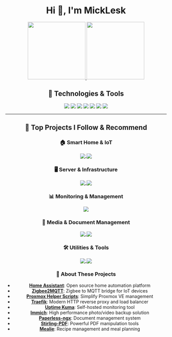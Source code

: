 <h1 align="center">Hi 👋, I'm MickLesk</h1>

<div align="center">
  
  <!-- GitHub Stats Card with Material theme -->
  <a href="https://github.com/MickLesk">
    <img height="180em" src="https://github-readme-stats.vercel.app/api?username=MickLesk&show_icons=true&theme=material-palenight&include_all_commits=true&count_private=true"/>
  </a>
  
  <!-- Most Used Languages Card -->
  <a href="https://github.com/MickLesk">
    <img height="180em" src="https://github-readme-stats.vercel.app/api/top-langs/?username=MickLesk&layout=compact&langs_count=8&theme=material-palenight"/>
  </a>

</div>

<div align="center">
  
  ## 🔧 Technologies & Tools
  
  ![](https://img.shields.io/badge/Editor-VS_Code-informational?style=flat&logo=visual-studio-code&logoColor=white&color=7c4dff)
  ![](https://img.shields.io/badge/Code-JavaScript-informational?style=flat&logo=javascript&logoColor=white&color=7c4dff)
  ![](https://img.shields.io/badge/Code-React-informational?style=flat&logo=react&logoColor=white&color=7c4dff)
  ![](https://img.shields.io/badge/Style-Material_UI-informational?style=flat&logo=mui&logoColor=white&color=7c4dff)
  ![](https://img.shields.io/badge/Platform-Proxmox-informational?style=flat&logo=proxmox&logoColor=white&color=7c4dff)
  ![](https://img.shields.io/badge/IoT-Home_Assistant-informational?style=flat&logo=home-assistant&logoColor=white&color=7c4dff)
  ![](https://img.shields.io/badge/Container-Traefik-informational?style=flat&logo=traefik&logoColor=white&color=7c4dff)

</div>

---

<div align="center">
  
  ## 🌟 Top Projects I Follow & Recommend

  ### 🏠 Smart Home & IoT
  <a href="https://github.com/home-assistant/home-assistant.io">
    <img align="center" src="https://github-readme-stats.vercel.app/api/pin/?username=home-assistant&repo=home-assistant.io&theme=material-palenight" />
  </a>
  <a href="https://github.com/Koenkk/zigbee2mqtt">
    <img align="center" src="https://github-readme-stats.vercel.app/api/pin/?username=Koenkk&repo=zigbee2mqtt&theme=material-palenight" />
  </a>

  ### 🖥️ Server & Infrastructure
  <a href="https://github.com/tteck/Proxmox">
    <img align="center" src="https://github-readme-stats.vercel.app/api/pin/?username=tteck&repo=Proxmox&theme=material-palenight" />
  </a>
  <a href="https://github.com/traefik/traefik">
    <img align="center" src="https://github-readme-stats.vercel.app/api/pin/?username=traefik&repo=traefik&theme=material-palenight" />
  </a>
  
  ### 📊 Monitoring & Management
  <a href="https://github.com/louislam/uptime-kuma">
    <img align="center" src="https://github-readme-stats.vercel.app/api/pin/?username=louislam&repo=uptime-kuma&theme=material-palenight" />
  </a>

  ### 📸 Media & Document Management
  <a href="https://github.com/immich-app/immich">
    <img align="center" src="https://github-readme-stats.vercel.app/api/pin/?username=immich-app&repo=immich&theme=material-palenight" />
  </a>
  <a href="https://github.com/paperless-ngx/paperless-ngx">
    <img align="center" src="https://github-readme-stats.vercel.app/api/pin/?username=paperless-ngx&repo=paperless-ngx&theme=material-palenight" />
  </a>

  ### 🛠️ Utilities & Tools
  <a href="https://github.com/Stirling-Tools/Stirling-PDF">
    <img align="center" src="https://github-readme-stats.vercel.app/api/pin/?username=Stirling-Tools&repo=Stirling-PDF&theme=material-palenight" />
  </a>
  <a href="https://github.com/mealie-recipes/mealie">
    <img align="center" src="https://github-readme-stats.vercel.app/api/pin/?username=mealie-recipes&repo=mealie&theme=material-palenight" />
  </a>

  ### 📝 About These Projects

  - **[Home Assistant](https://github.com/home-assistant/home-assistant.io)**: Open source home automation platform
  - **[Zigbee2MQTT](https://github.com/Koenkk/zigbee2mqtt)**: Zigbee to MQTT bridge for IoT devices
  - **[Proxmox Helper Scripts](https://github.com/tteck/Proxmox)**: Simplify Proxmox VE management
  - **[Traefik](https://github.com/traefik/traefik)**: Modern HTTP reverse proxy and load balancer
  - **[Uptime Kuma](https://github.com/louislam/uptime-kuma)**: Self-hosted monitoring tool
  - **[Immich](https://github.com/immich-app/immich)**: High performance photo/video backup solution
  - **[Paperless-ngx](https://github.com/paperless-ngx/paperless-ngx)**: Document management system
  - **[Stirling-PDF](https://github.com/Stirling-Tools/Stirling-PDF)**: Powerful PDF manipulation tools
  - **[Mealie](https://github.com/mealie-recipes/mealie)**: Recipe management and meal planning

</div>

<!--
Quick tips for customization:
1. Modify the Technologies & Tools section with badges relevant to your stack
2. The theme is set to material-palenight, but you can change it to any other theme
-->
